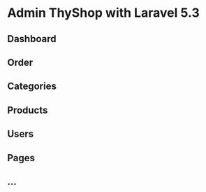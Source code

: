 # Admin ThyShop with Laravel 5.3

## Dashboard 
## Order 
## Categories 
## Products
## Users
## Pages
## ...

